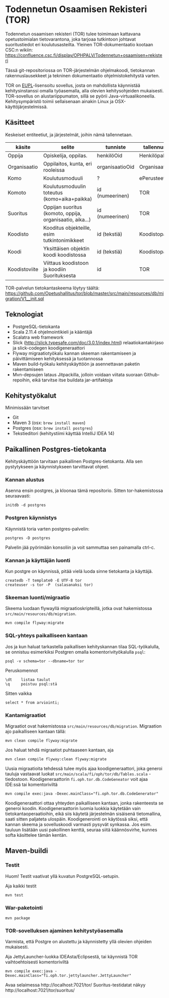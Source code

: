 # Todennetun Osaamisen Rekisteri (TOR)

Todennetun osaamisen rekisteri (TOR) tulee toimimaan kattavana opetustoimialan tietovarantona, joka tarjoaa
tutkintoon johtavat suoritustiedot eri koulutusasteilta. Yleinen TOR-dokumentaatio kootaan CSC:n wikiin: https://confluence.csc.fi/display/OPHPALV/Todennetun+osaamisen+rekisteri

Tässä git-repositoriossa on TOR-järjestelmän ohjelmakoodi, tietokannan rakennuslausekkeet ja tekninen dokumentaatio ohjelmistokehitystä varten.

TOR on [EUPL](LICENSE.txt)-lisensoitu sovellus, josta on mahdollista käynnistää kehitysinstanssi omalla työasemalla, alla olevien kehitysohjeiden mukaisesti. TOR-sovellus on alustariippumaton, sillä se pyörii Java-virtuaalikoneella. Kehitysympäristö toimii sellaisenaan ainakin Linux ja OSX-käyttöjärjestelmissä.

## Käsitteet

Keskeiset entiteetiut, ja järjestelmät, joihin nämä tallennetaan.

| käsite         | selite                                       | tunniste         | tallennuspaikka        |
|----------------|----------------------------------------------|------------------|------------------------|
| Oppija         | Opiskelija, oppilas.                         | henkilöOid       | Henkilöpalvelu         |
| Organisaatio   | Oppilaitos, kunta, eri rooleissa             | organisaatioOid  | Organisaatiopalvelu    |
| Komo           | Koulutusmoduuli                              | ?                | ePerusteet             |
| Komoto         | Koulutusmoduulin toteutus (komo+aika+paikka) | id (numeerinen)  | TOR                    |
| Suoritus       | Oppijan suoritus (komoto, oppija, organisaatio, aika...) | id (numeerinen)  | TOR                    |
| Koodisto       | Kooditus objekteille, esim tutkintonimikkeet | id (tekstiä)     | Koodistopalvelu        |
| Koodi          | Yksittäisen objektin koodi koodistossa       | id (tekstiä)     | Koodistopalvelu        |
| Koodistoviite  | Viittaus koodistoon ja koodiin Suorituksesta | id               | TOR                    |

TOR-palvelun tietokantaskeema löytyy täältä: https://github.com/Opetushallitus/tor/blob/master/src/main/resources/db/migration/V1__init.sql

## Teknologiat

- PostgreSQL-tietokanta
- Scala 2.11.4 ohjelmointikieli ja kääntäjä
- Scalatra web framework
- Slick (http://slick.typesafe.com/doc/3.0.1/index.html) relaatiokantakirjaso ja slick-codegen koodigeneraattori
- Flyway migraatiotyökalu kannan skeeman rakentamiseen ja päivittämiseen kehityksessä ja tuotannossa
- Maven build-työkalu kehityskäyttöön ja asennettavan paketin rakentamiseen
- Mvn-depsujen lataus Jitpackilla, jolloin voidaan viitata suoraan Github-repoihin, eikä tarvitse itse buildata jar-artifaktoja

## Kehitystyökalut

Minimissään tarvitset

- Git
- Maven 3 (osx: `brew install maven`)
- Postgres (osx: `brew install postgres`)
- Tekstieditori (kehitystiimi käyttää IntelliJ IDEA 14)

## Paikallinen Postgres-tietokanta

Kehityskäyttöön tarvitaan paikallinen Postgres-tietokanta. Alla sen pystytykseen ja käynnistykseen tarvittavat ohjeet.

### Kannan alustus

Asenna ensin postgres, ja kloonaa tämä repositorio. Sitten tor-hakemistossa seuraavasti:

    initdb -d postgres
    
### Postgren käynnistys

Käynnistä toria varten postgres-palvelin:

    postgres -D postgres

Palvelin jää pyörimään konsoliin ja voit sammuttaa sen painamalla ctrl-c.
    
### Kannan ja käyttäjän luonti

Kun postgre on käynnissä, pitää vielä luoda sinne tietokanta ja käyttäjä.

    createdb -T template0 -E UTF-8 tor
    createuser -s tor -P  (salasanaksi tor)
    
### Skeeman luonti/migraatio

Skeema luodaan flywayllä migraatioskripteillä, jotka ovat hakemistossa `src/main/resources/db/migration`.
    
    mvn compile flyway:migrate
    
### SQL-yhteys paikalliseen kantaan

Jos ja kun haluat tarkastella paikallisen kehityskannan tilaa SQL-työkalulla, se onnistuu esimerkiksi Postgren omalla komentorivityökalulla `psql`:

    psql -v schema=tor --dbname=tor tor
    
Peruskomennot

    \dt    listaa taulut
    \q     poistuu psql:stä
    
Sitten vaikka

    select * from arviointi;
    
### Kantamigraatiot

Migraatiot ovat hakemistossa `src/main/resources/db/migration`. Migraation ajo paikalliseen kantaan tällä:
 
    mvn clean compile flyway:migrate 

Jos haluat tehdä migraatiot puhtaaseen kantaan, aja

    mvn clean compile flyway:clean flyway:migrate 

Uusia migraatioita tehdessä tulee myös ajaa koodigeneraattori,
joka generoi tauluja vastaavat luokat `src/main/scala/fi/oph/tor/db/Tables.scala` -tiedostoon. Koodigeneraattorin `fi.oph.tor.db.CodeGeneator`
voit ajaa IDE:ssä tai komentoriviltä
 
    mvn compile exec:java -Dexec.mainClass="fi.oph.tor.db.CodeGenerator"

Koodigeneraattori ottaa yhteyden paikalliseen kantaan, jonka rakenteesta se generoi koodin. Koodigeneraattorin luomia
luokkia käytetään vain tietokantaoperaatioihin, eikä siis käytetä järjestelmän sisäisenä tietomallina, saati sitten paljateta ulospäin.
Koodigenerointi on käytössä siksi, että kannan skeema ja sovelluskoodi varmasti pysyvät synkassa. Jos esim. tauluun lisätään uusi pakollinen
kenttä, seuraa siitä käännösvirhe, kunnes softa käsittelee tämän kentän.
    
## Maven-buildi

### Testit

Huom! Testit vaativat yllä kuvatun PostgreSQL-setupin.

Aja kaikki testit

`mvn test`

### War-paketointi

`mvn package`

### TOR-sovelluksen ajaminen kehitystyöasemalla

Varmista, että Postgre on alustettu ja käynnistetty yllä olevien ohjeiden mukaisesti.

Aja JettyLauncher-luokka IDEAsta/Eclipsestä, tai käynnistä TOR vaihtoehtoisesti komentoriviltä

    mvn compile exec:java -Dexec.mainClass="fi.oph.tor.jettylauncher.JettyLauncher"

Avaa selaimessa http://localhost:7021/tor/
Suoritus-testidatat näkyy http://localhost:7021/tor/suoritus/
